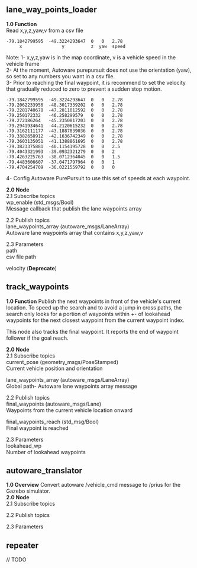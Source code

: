## lane_way_points_loader 
**1.0 Function**   
Read x,y,z,yaw,v from a csv file  

```
-79.1842799595	-49.3224293647	0	0	2.78
     x               y          z  yaw  speed

```

Note: 
1- x,y,z,yaw is in the map coordinate, v is a vehicle speed in the vehicle frame  
2- At the moment, Autoware purepursuit does not use the orientation (yaw), so set to any numbers you want in a csv file.   
3- Prior to reaching the final waypoint, it is recommend to set the velocity that gradually reduced to zero to prevent a sudden stop motion.  	

```
-79.1842799595	-49.3224293647	0	0	2.78
-79.2062233956	-48.3017339202	0	0	2.78
-79.2281740678	-47.2811012592	0	0	2.78
-79.250172332	-46.258299579	0	0	2.78
-79.272186264	-45.2350817203	0	0	2.78
-79.2941934641	-44.2120615232	0	0	2.78
-79.3162111177	-43.1887839036	0	0	2.78
-79.3382658912	-42.1636742349	0	0	2.78
-79.3603135051	-41.1388861695	0	0	2.78
-79.3823375881	-40.1154195728	0	0	2.5
-79.4043321993	-39.0932321279	0	0	2
-79.4263225763	-38.0712364045	0	0	1.5
-79.4483606607	-37.0471797964	0	0	1
-79.4704254709	-36.0221559792	0	0	0
```

4- Config Autoware PurePursuit to use this set of speeds at each waypoint.  


**2.0 Node**  
2.1 Subscribe topics  
wp_enable (std_msgs/Bool)  
	Message callback that publish the lane waypoints array   

2.2 Publish topics  
lane_waypoints_array (autoware_msgs/LaneArray)  
	Autoware lane waypoints array that contains x,y,z,yaw,v   

2.3 Parameters  
path  
	csv file path  

velocity (**Deprecate**)  
	

## track_waypoints  
**1.0 Function**
Publish the next waypoints in front of the vehicle's current location. To speed up the search and to avoid a jump in cross paths, the search only looks for a portion of waypoints within +- of lookahead waypoints for the next closest waypoint from the current waypoint index.   

This node also tracks the final waypoint. It reports the end of waypoint follower if the goal reach.   

**2.0 Node**  
2.1 Subscribe topics  
current_pose (geometry_msgs/PoseStamped)   
	Current vehicle position and orientation  

lane_waypoints_array (autoware_msgs/LaneArray)  
	Global path- Autoware lane waypoints array message  

2.2 Publish topics  
final_waypoints (autoware_msgs/Lane)  
	Waypoints from the current vehicle location onward  

final_waypoints_reach (std_msg/Bool)  
	Final waypoint is reached

2.3 Parameters  
lookahead_wp  
	Number of lookahead waypoints  



## autoware_translator
**1.0 Overview**
Convert autoware /vehicle_cmd message to /prius for the Gazebo simulator.  
**2.0 Node**  
2.1 Subscribe topics  

2.2 Publish topics  

2.3 Parameters  

## repeater
// TODO


